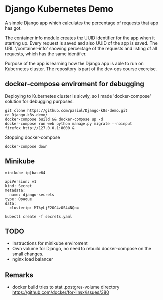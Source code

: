 # Django Kubernetes Demo

A simple Django app which calculates the percentage of requests that app has got.

The container info module creates the UUID identifier for the app when it starting up. Every request is saved and also UUID of the app is saved. The URL '/container-info' showing percentage of the requests and listing of all requests, which has the same identifier.

Purpose of the app is learning how the Django app is able to run on Kubernetes cluster. The repository is part of the dev-ops course exercise.

## docker-compose enviroment for debugging

Deploying to Kubernetes cluster is slowly, so I made 'docker-compose' solution for debugging purposes.

    git clone https://github.com/pasiol/Django-k8s-demo.git
    cd Django-k8s-demo/
    docker-compose build && docker-compose up -d
    docker-compose run web python manage.py migrate --noinput
    firefox http://127.0.0.1:8000 &

Stopping docker-compose

    docker-compose down

## Minikube

    minikube ip|base64

    apiVersion: v1
    kind: Secret
    metadata:
      name: django-secrets
    type: Opaque
    data:
      clusterip: MTkyLjE2OC4zOS44NQo=

    kubectl create -f secrets.yaml

    


## TODO

- Instructions for minikube enviroment
- Own volume for Django, no need to rebuild docker-compose on the small changes.
- nginx load balancer

## Remarks

- docker build tries to stat .postgres-volume directory <https://github.com/docker/for-linux/issues/380>
